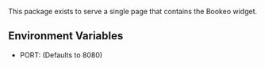 This package exists to serve a single page that contains the Bookeo widget.

## Environment Variables

* PORT: (Defaults to 8080)
